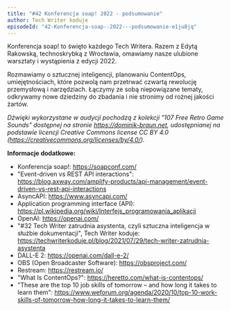 ```yaml
---
title: "#42 Konferencja soap! 2022 - podsumowanie"
author: Tech Writer koduje
episodeId: "42-Konferencja-soap--2022---podsumowanie-e1ju8jq"
---
```


Konferencja soap! to święto każdego Tech Writera. Razem z Edytą Rakowską,
technoskrybką z Wrocławia, omawiamy nasze ulubione warsztaty i wystąpienia z
edycji 2022.

Rozmawiamy o sztucznej inteligencji, planowaniu ContentOps, umiejętnościach,
które pozwolą nam przetrwać czwartą rewolucję przemysłową i narzędziach. Łączymy
ze sobą niepowiązane tematy, odkrywamy nowe dziedziny do zbadania i nie stronimy
od rożnej jakości żartów.

_Dźwięki wykorzystane w audycji pochodzą z kolekcji "107 Free Retro Game Sounds"
dostępnej na stronie https://dominik-braun.net, udostępnianej na podstawie
licencji Creative Commons license CC BY 4.0
(https://creativecommons.org/licenses/by/4.0/)._

**Informacje dodatkowe:**

- Konferencja soap!: https://soapconf.com/
- "Event-driven vs REST API interactions":
  https://blog.axway.com/amplify-products/api-management/event-driven-vs-rest-api-interactions
- AsyncAPI: https://www.asyncapi.com/
- Application programming interface (API):
  https://pl.wikipedia.org/wiki/Interfejs_programowania_aplikacji
- OpenAI: https://openai.com/
- "#32 Tech Writer zatrudnia asystenta, czyli sztuczna inteligencja w służbie
  dokumentacji", Tech Writer koduje:
  https://techwriterkoduje.pl/blog/2021/07/29/tech-writer-zatrudnia-asystenta
- DALL-E 2: https://openai.com/dall-e-2/
- OBS (Open Broadcaster Software): https://obsproject.com/
- Restream: https://restream.io/
- "What Is ContentOps?": https://heretto.com/what-is-contentops/
- "These are the top 10 job skills of tomorrow – and how long it takes to learn
  them":
  https://www.weforum.org/agenda/2020/10/top-10-work-skills-of-tomorrow-how-long-it-takes-to-learn-them/

